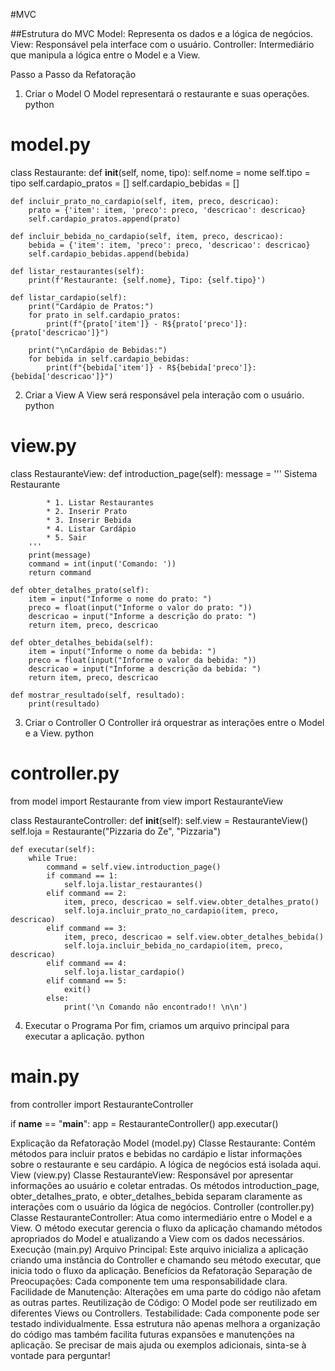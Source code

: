 #MVC

##Estrutura do MVC
Model: Representa os dados e a lógica de negócios.
View: Responsável pela interface com o usuário.
Controller: Intermediário que manipula a lógica entre o Model e a View.

Passo a Passo da Refatoração
1. Criar o Model
O Model representará o restaurante e suas operações.
python
# model.py
class Restaurante:
    def __init__(self, nome, tipo):
        self.nome = nome
        self.tipo = tipo
        self.cardapio_pratos = []
        self.cardapio_bebidas = []

    def incluir_prato_no_cardapio(self, item, preco, descricao):
        prato = {'item': item, 'preco': preco, 'descricao': descricao}
        self.cardapio_pratos.append(prato)

    def incluir_bebida_no_cardapio(self, item, preco, descricao):
        bebida = {'item': item, 'preco': preco, 'descricao': descricao}
        self.cardapio_bebidas.append(bebida)

    def listar_restaurantes(self):
        print(f'Restaurante: {self.nome}, Tipo: {self.tipo}')

    def listar_cardapio(self):
        print("Cardápio de Pratos:")
        for prato in self.cardapio_pratos:
            print(f"{prato['item']} - R${prato['preco']}: {prato['descricao']}")
        
        print("\nCardápio de Bebidas:")
        for bebida in self.cardapio_bebidas:
            print(f"{bebida['item']} - R${bebida['preco']}: {bebida['descricao']}")

2. Criar a View
A View será responsável pela interação com o usuário.
python
# view.py
class RestauranteView:
    def introduction_page(self):
        message = '''
            Sistema Restaurante

            * 1. Listar Restaurantes 
            * 2. Inserir Prato 
            * 3. Inserir Bebida
            * 4. Listar Cardápio
            * 5. Sair 
        '''
        print(message)
        command = int(input('Comando: '))
        return command

    def obter_detalhes_prato(self):
        item = input("Informe o nome do prato: ")
        preco = float(input("Informe o valor do prato: "))
        descricao = input("Informe a descrição do prato: ")
        return item, preco, descricao

    def obter_detalhes_bebida(self):
        item = input("Informe o nome da bebida: ")
        preco = float(input("Informe o valor da bebida: "))
        descricao = input("Informe a descrição da bebida: ")
        return item, preco, descricao

    def mostrar_resultado(self, resultado):
        print(resultado)

3. Criar o Controller
O Controller irá orquestrar as interações entre o Model e a View.
python
# controller.py
from model import Restaurante
from view import RestauranteView

class RestauranteController:
    def __init__(self):
        self.view = RestauranteView()
        self.loja = Restaurante("Pizzaria do Ze", "Pizzaria")

    def executar(self):
        while True:
            command = self.view.introduction_page()
            if command == 1:
                self.loja.listar_restaurantes()
            elif command == 2:
                item, preco, descricao = self.view.obter_detalhes_prato()
                self.loja.incluir_prato_no_cardapio(item, preco, descricao)
            elif command == 3:
                item, preco, descricao = self.view.obter_detalhes_bebida()
                self.loja.incluir_bebida_no_cardapio(item, preco, descricao)
            elif command == 4:
                self.loja.listar_cardapio()
            elif command == 5:
                exit()
            else:
                print('\n Comando não encontrado!! \n\n')

4. Executar o Programa
Por fim, criamos um arquivo principal para executar a aplicação.
python
# main.py
from controller import RestauranteController

if __name__ == "__main__":
    app = RestauranteController()
    app.executar()

Explicação da Refatoração
Model (model.py)
Classe Restaurante: Contém métodos para incluir pratos e bebidas no cardápio e listar informações sobre o restaurante e seu cardápio. A lógica de negócios está isolada aqui.
View (view.py)
Classe RestauranteView: Responsável por apresentar informações ao usuário e coletar entradas. Os métodos introduction_page, obter_detalhes_prato, e obter_detalhes_bebida separam claramente as interações com o usuário da lógica de negócios.
Controller (controller.py)
Classe RestauranteController: Atua como intermediário entre o Model e a View. O método executar gerencia o fluxo da aplicação chamando métodos apropriados do Model e atualizando a View com os dados necessários.
Execução (main.py)
Arquivo Principal: Este arquivo inicializa a aplicação criando uma instância do Controller e chamando seu método executar, que inicia todo o fluxo da aplicação.
Benefícios da Refatoração
Separação de Preocupações: Cada componente tem uma responsabilidade clara.
Facilidade de Manutenção: Alterações em uma parte do código não afetam as outras partes.
Reutilização de Código: O Model pode ser reutilizado em diferentes Views ou Controllers.
Testabilidade: Cada componente pode ser testado individualmente.
Essa estrutura não apenas melhora a organização do código mas também facilita futuras expansões e manutenções na aplicação. Se precisar de mais ajuda ou exemplos adicionais, sinta-se à vontade para perguntar!